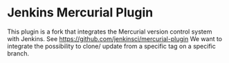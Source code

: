Jenkins Mercurial Plugin
=========================

This plugin is a fork that integrates the Mercurial version control system with Jenkins. See https://github.com/jenkinsci/mercurial-plugin
We want to integrate the possibility to clone/ update from a specific tag on a specific branch.
